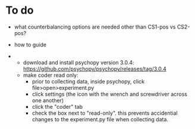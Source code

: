 # To do

- what counterbalancing options are needed other than CS1-pos vs CS2-pos?

- how to guide

- - download and install psychopy version 3.0.4: https://github.com/psychopy/psychopy/releases/tag/3.0.4
  - make coder read only:
    - prior to collecting data, inside psychopy, click file>open>experiment.py
    - click settings (the icon with the wrench and screwdriver across one another)
    - click the "coder" tab
    - check the box next to "read-only". this prevents accidential changes to the experiment.py file when collecting data.





